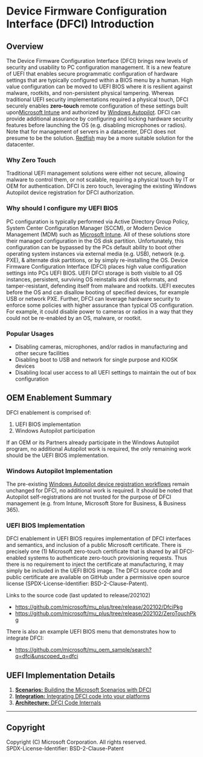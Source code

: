 # Device Firmware Configuration Interface (DFCI) Introduction

## Overview

The Device Firmware Configuration Interface (DFCI) brings new levels of security and usability to
PC configuration management.
It is a new feature of UEFI that enables secure programmatic configuration of hardware settings
that are typically configured within a BIOS menu by a human.
High value configuration can be moved to UEFI BIOS where it is resilient against malware,
rootkits, and non-persistent physical tampering.
Whereas traditional UEFI security implementations required a physical touch, DFCI securely
enables **zero-touch** remote configuration of these settings built upon[Microsoft Intune](
https://docs.microsoft.com/en-us/intune/configuration/device-firmware-configuration-interface-windows)
and authorized by [Windows Autopilot](http://aka.ms/windowsautopilot).
DFCI can provide additional assurance by configuring and locking hardware security features
before launching the OS (e.g. disabling microphones or radios).
Note that for management of servers in a datacenter, DFCI does not presume to be the solution.
[Redfish](https://www.dmtf.org/standards/redfish) may be a more suitable solution for the datacenter.

### Why Zero Touch

Traditional UEFI management solutions were either not secure, allowing malware to control them,
or not scalable, requiring a physical touch by IT or OEM for authentication.
DFCI is zero touch, leveraging the existing Windows Autopilot device registration for DFCI
authorization.

### Why should I configure my UEFI BIOS

PC configuration is typically performed via Active Directory Group Policy, System Center
Configuration Manager (SCCM), or Modern Device Management (MDM) such as [Microsoft Intune](
https://www.microsoft.com/en-us/microsoft-365/enterprise-mobility-security/microsoft-intune).
All of these solutions store their managed configuration in the OS disk partition.
Unfortunately, this configuration can be bypassed by the PCs default ability to boot other
operating system instances via external media (e.g. USB), network (e.g. PXE), & alternate disk
partitions, or by simply re-installing the OS.
Device Firmware Configuration Interface (DFCI) places high value configuration settings into PCs
UEFI BIOS.
UEFI DFCI storage is both visible to all OS instances, persistent, surviving OS reinstalls and
disk reformats, and tamper-resistant, defending itself from malware and rootkits.
UEFI executes before the OS and can disallow booting of specified devices, for example USB or
network PXE.
Further, DFCI can leverage hardware security to enforce some policies with higher assurance than
typical OS configuration.
For example, it could disable power to cameras or radios in a way that they could not be
re-enabled by an OS, malware, or rootkit.

### Popular Usages

* Disabling cameras, microphones, and/or radios in manufacturing and other secure facilities
* Disabling boot to USB and network for single purpose and KIOSK devices
* Disabling local user access to all UEFI settings to maintain the out of box configuration

## OEM Enablement Summary

DFCI enablement is comprised of:

1. UEFI BIOS implementation
2. Windows Autopilot participation

If an OEM or its Partners already participate in the Windows Autopilot program, no additional
Autopilot work is required, the only remaining work should be the UEFI BIOS implementation.

### Windows Autopilot Implementation

The pre-existing [Windows Autopilot device registration workflows](
https://docs.microsoft.com/en-us/windows/deployment/windows-autopilot/add-devices)
remain unchanged for DFCI, no additional work is required.
It should be noted that Autopilot self-registrations are not trusted for the purpose of
DFCI management (e.g. from Intune, Microsoft Store for Business, & Business 365).

### UEFI BIOS Implementation

DFCI enablement in UEFI BIOS requires implementation of DFCI interfaces and semantics, and
inclusion of a public Microsoft certificate.
There is precisely one (1) Microsoft zero-touch certificate that is shared by all DFCI-enabled
systems to authenticate zero-touch provisioning requests.
Thus there is no requirement to inject the certificate at manufacturing, it may simply be
included in the UEFI BIOS image.
The DFCI source code and public certificate are available on GitHub under a permissive open
source license (SPDX-License-Identifier: BSD-2-Clause-Patent).

Links to the source code (last updated to release/202102)

* <https://github.com/microsoft/mu_plus/tree/release/202102/DfciPkg>
* <https://github.com/microsoft/mu_plus/tree/release/202102/ZeroTouchPkg>

There is also an example UEFI BIOS menu that demonstrates how to integrate DFCI:

* <https://github.com/microsoft/mu_oem_sample/search?q=dfci&unscoped_q=dfci>

## UEFI Implementation Details

1. [**Scenarios:** Building the Microsoft Scenarios with DFCI](Scenarios/DfciScenarios.md)
2. [**Integration:** Integrating DFCI code into your platforms](PlatformIntegration/PlatformIntegrationOverview.md)
3. [**Architecture:** DFCI Code Internals](Internals/DfciInternals.md)

---

## Copyright

Copyright (C) Microsoft Corporation. All rights reserved.  
SPDX-License-Identifier: BSD-2-Clause-Patent

